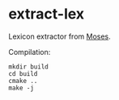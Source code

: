 # extract-lex

Lexicon extractor from [Moses](https://github.com/moses-smt/mosesdecoder).

Compilation:

    mkdir build
    cd build
    cmake ..
    make -j


